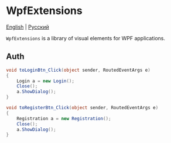 # WpfExtensions

[English](README.md) | [Русский](README.ru.md)

`WpfExtensions` is a library of visual elements for WPF applications. 

## Auth

```C#
void toLoginBtn_Click(object sender, RoutedEventArgs e)
{
    Login a = new Login();
    Close();
    a.ShowDialog();
}

void toRegisterBtn_Click(object sender, RoutedEventArgs e)
{
    Registration a = new Registration();
    Close();
    a.ShowDialog();
}
```
